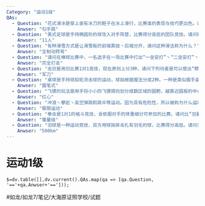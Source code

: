 ```yaml
---
Category: "运动1级"
QAs:
  - Question: "花式滑冰是穿上装有冰刀的鞋子在冰上滑行，比赛谁的表现与技巧更出色。请问在这项竞技中，“以单脚脚尖跳起后，另一只脚从外侧点冰”的技巧称为什么？"
    Anwser: "勾手跳"
  - Question: "美式足球是手持椭圆形的球攻入对手阵营，比赛得分高低的团队竞技。请问两队可各派多少人上场？"
    Anwser: "11人"
  - Question: "有种滑雪方式是让滑雪板的前端靠拢丶后端分开，请问这种滑法称为什么？"
    Anwser: "全制动转弯"
  - Question: "请问在棒球比赛中，一名选手在一场比赛中打出“一垒安打”丶“二垒安打”丶“三垒安打”及“全垒打”称作什么？"
    Anwser: "完全打击"
  - Question: "击剑是用剑比赛1对1竞技，现在原则上分3种，请问下列何者是可以使出“劈”的击剑类别？"
    Anwser: "军刀"
  - Question: "桌球是手持球拍轮流击球的运动，球拍根据握法分成2种。一种是类似握手姿势的“握手法”，请问另一种叫什么？"
    Anwser: "握笔式"
  - Question: "飞镖的玩法是用手将小小的飞镖掷向划分成数区域的圆靶，越靠近圆板的中心分数越高。请问可得最多分的中央区块叫做什么？"
    Anwser: "红心"
  - Question: "冲浪丶攀岩丶高空弹跳和跳伞等运动。因为具有危险性，所以被称为什么运动？"
    Anwser: "极限运动"
  - Question: "拳击是1对1的格斗竞技，会依据对手的体重细分可参加的比赛。请问比“羽量级”选手更轻的人能参加下列哪一种比赛？"
    Anwser: "雏量级"
  - Question: "羽球是一种运动竞技，双方用球拍挥击扎有羽毛的球，比赛得分高低。请问羽球的最高时速约为多少？"
    Anwser: "500km"
---
```

# 运动1级
`$=dv.table([],dv.current().QAs.map(qa => [qa.Question, '=='+qa.Anwser+'==']));`

#如龙/如龙7/笔记/大海原证照学校/试题